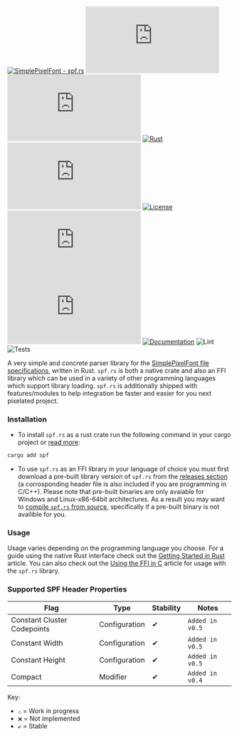 [![SimplePixelFont - spf.rs](https://img.shields.io/static/v1?label=SimplePixelFont&message=spf.rs&color=orange&logo=github)](https://github.com/SimplePixelFont/spf.rs "Go to GitHub repo")
[![stars - spf.rs](https://img.shields.io/github/stars/SimplePixelFont/spf.rs?style=social)](https://github.com/SimplePixelFont/spf.rs)
[![forks - spf.rs](https://img.shields.io/github/forks/SimplePixelFont/spf.rs?style=social)](https://github.com/SimplePixelFont/spf.rs)
[![Rust](https://github.com/SimplePixelFont/spf.rs/workflows/Rust/badge.svg)](https://github.com/SimplePixelFont/spf.rs/actions?query=workflow:"rust")
[![GitHub tag](https://img.shields.io/github/tag/SimplePixelFont/spf.rs?include_prereleases=&sort=semver&color=orange)](https://github.com/SimplePixelFont/spf.rs/releases/)
[![License](https://img.shields.io/badge/License-Unlicense-orange)](#license)
[![issues - spf.rs](https://img.shields.io/github/issues/SimplePixelFont/spf.rs)](https://github.com/SimplePixelFont/spf.rs/issues)
[![Coverage](https://img.shields.io/codecov/c/gh/SimplePixelFont/spf.rs)](https://codecov.io/gh/SimplePixelFont/spf.rs)
[![Documentation](https://img.shields.io/endpoint?url=https://gist.githubusercontent.com/The-Nice-One/cfebb0fe555ac7e77ada109c469cdeb4/raw/6d3ad5f15a9b832a7dc4654985fb101cda0a35fa/documentation.json)](https://gist.github.com/The-Nice-One/cfebb0fe555ac7e77ada109c469cdeb4#file-documentation-md)
![Lint](https://img.shields.io/endpoint?url=https://gist.githubusercontent.com/The-Nice-One/cfebb0fe555ac7e77ada109c469cdeb4/raw/6d3ad5f15a9b832a7dc4654985fb101cda0a35fa/lint.json)
![Tests](https://img.shields.io/endpoint?url=https://gist.githubusercontent.com/The-Nice-One/cfebb0fe555ac7e77ada109c469cdeb4/raw/6d3ad5f15a9b832a7dc4654985fb101cda0a35fa/test.json)

A very simple and concrete parser library for the [SimplePixelFont file specifications](https://github.com/SimplePixelFont/Specification), written in Rust. `spf.rs` is both a native crate and also an FFI library which can be used  in a variety of other programming languages which support library loading. `spf.rs` is additionally shipped with features/modules to help integration be faster and easier for you next pixelated project.

### Installation

- To install `spf.rs` as a rust crate run the following command in your cargo project or [read more](https://docs.rs/spf/latest/spf/articles/installing/index.html#installing-with-cargo-and-rust):
```sh
cargo add spf
```

- To use `spf.rs` as an FFI library in your language of choice you must first download a pre-built library version of `spf.rs` from the [releases section](https://github.com/SimplePixelFont/spf.rs/releases) (a corrosponding header file is also included if you are programming in C/C++). Please note that pre-built binaries are only avaiable for Windows and Linux-x86-64bit architectures. As a result you may want to [compile `spf.rs` from source](https://docs.rs/spf/latest/spf/articles/installing/index.html#compiling-spfrs-from-source), specifically if a pre-built binary is not availible for you.

### Usage

Usage varies depending on the programming language you choose. For a guide using the native Rust interface check out the [Getting Started in Rust](https://docs.rs/spf/latest/spf/articles/getting_started/index.html) article. You can also check out the [Using the FFI in C](https://docs.rs/spf/latest/spf/articles/c_usage/index.html) article for usage with the `spf.rs` library.

### Supported SPF Header Properties
| Flag | Type | Stability | Notes |
| --- | --- | --- | --- |
| Constant Cluster Codepoints | Configuration | ✔ | `Added in v0.5` |
| Constant Width | Configuration | ✔ | `Added in v0.5` |
| Constant Height | Configuration | ✔ | `Added in v0.5` |
| Compact | Modifier | ✔ | `Added in v0.4` |

Key:
- `⚠️` = Work in progress
- `❌` = Not implemented
- `✔` = Stable
